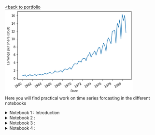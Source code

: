 [<back to portfolio](https://mickael-wajnberg.github.io/)
![Exemple Image 1](timeSeriesFigures/N1_1.png)
<br>
Here you will find practical work on time series forcasting in the different notebooks
<details>
<summary>Notebook 1 : Introduction</summary>
- predict the quarter dividend (earning per share) from johnson and johnson
<br>
![Exemple Image 2](timeSeriesFigures/N1_1.png)
 <br>
- establish seasonality
![Exemple Image](timeSeriesFigures/N1_seasonality.png)
- models are historical mean, last year mean, last value, naive seasonal copy of last year
![Exemple Image](timeSeriesFigures/N1_split.png)
 ![Exemple Image](timeSeriesFigures/N1_mean_pred.png)
 ![Exemple Image](timeSeriesFigures/N1_last_pred.png)
 ![Exemple Image](timeSeriesFigures/N1_seasonality_pred.png)
- evaluation is made by MAPE
 ![Exemple Image](timeSeriesFigures/N1_result.png)
</details>
<details>
<summary>Notebook 2 : </summary>
- established the GOOGL stock market (google) is a random walk with Augmented Dickey-Fuller and Autocorrelation. so, it cannot be predicted by itself well
- prediction are simply drift, last value and mean
</details>
 <details>
<summary>Notebook 3 : </summary>
 
gfhjhf

</details>
<details>
<summary>Notebook 4 : </summary>
[<back to portfolio](https://mickael-wajnberg.github.io/)
